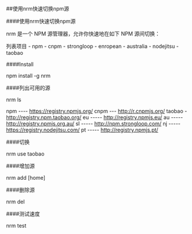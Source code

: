##使用nrm快速切换npm源

####使用nrm快速切换npm源

nrm 是一个 NPM 源管理器，允许你快速地在如下 NPM 源间切换：

列表项目
    - npm
    - cnpm
    - strongloop
    - enropean
    - australia
    - nodejitsu
    - taobao


####Install

npm install -g nrm

####列出可用的源

nrm ls

  npm ---- https://registry.npmjs.org/
  cnpm --- http://r.cnpmjs.org/
  taobao - http://registry.npm.taobao.org/
  eu ----- http://registry.npmjs.eu/
  au ----- http://registry.npmjs.org.au/
  sl ----- http://npm.strongloop.com/
  nj ----- https://registry.nodejitsu.com/
  pt ----- http://registry.npmjs.pt/


####切换

nrm use taobao

####增加源

nrm add <registry> <url> [home]

####删除源

nrm del <registry>

####测试速度

nrm test










































